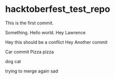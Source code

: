 # hacktoberfest_test_repo

This is the first commit.

Something. Hello world. Hey Lawrence


Hey this should be a conflict
Hey
Another commit

Car commit
Pizza pizza

dog cat

trying to merge again sad


